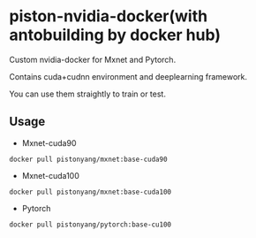 # piston-nvidia-docker(with antobuilding by docker hub)
Custom nvidia-docker for Mxnet and Pytorch.

Contains cuda+cudnn environment and deeplearning framework.

You can use them straightly to train or test.

## Usage
- Mxnet-cuda90
```shell
docker pull pistonyang/mxnet:base-cuda90
```
- Mxnet-cuda100
```shell
docker pull pistonyang/mxnet:base-cuda100
```
- Pytorch
```shell
docker pull pistonyang/pytorch:base-cu100
```
